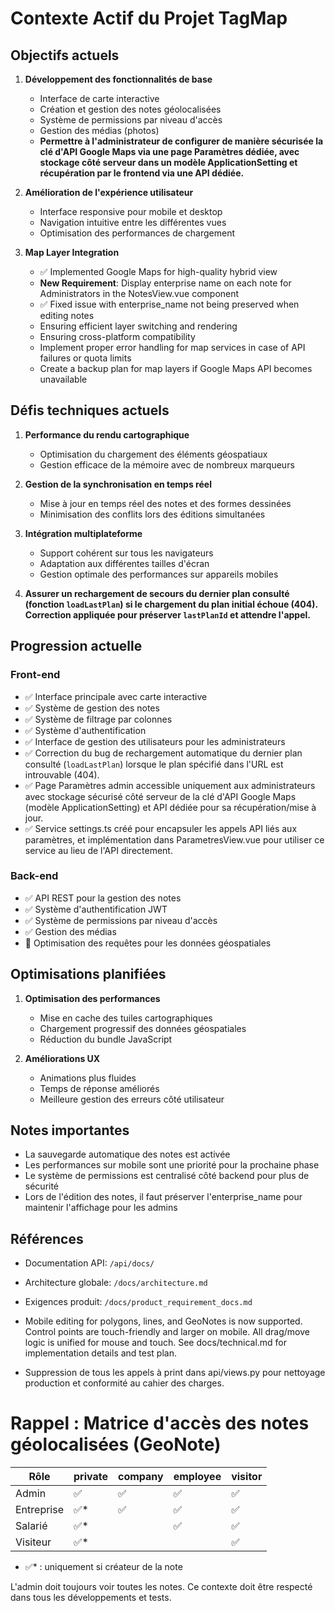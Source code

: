# Contexte Actif du Projet TagMap

## Objectifs actuels

1. **Développement des fonctionnalités de base**
   - Interface de carte interactive
   - Création et gestion des notes géolocalisées
   - Système de permissions par niveau d'accès
   - Gestion des médias (photos)
   - **Permettre à l'administrateur de configurer de manière sécurisée la clé d'API Google Maps via une page Paramètres dédiée, avec stockage côté serveur dans un modèle ApplicationSetting et récupération par le frontend via une API dédiée.**

2. **Amélioration de l'expérience utilisateur**
   - Interface responsive pour mobile et desktop
   - Navigation intuitive entre les différentes vues
   - Optimisation des performances de chargement

3. **Map Layer Integration**
   - ✅ Implemented Google Maps for high-quality hybrid view
   - **New Requirement**: Display enterprise name on each note for Administrators in the NotesView.vue component
   - ✅ Fixed issue with enterprise_name not being preserved when editing notes
   - Ensuring efficient layer switching and rendering
   - Ensuring cross-platform compatibility
   - Implement proper error handling for map services in case of API failures or quota limits
   - Create a backup plan for map layers if Google Maps API becomes unavailable

## Défis techniques actuels

1. **Performance du rendu cartographique**
   - Optimisation du chargement des éléments géospatiaux
   - Gestion efficace de la mémoire avec de nombreux marqueurs

2. **Gestion de la synchronisation en temps réel**
   - Mise à jour en temps réel des notes et des formes dessinées
   - Minimisation des conflits lors des éditions simultanées

3. **Intégration multiplateforme**
   - Support cohérent sur tous les navigateurs
   - Adaptation aux différentes tailles d'écran
   - Gestion optimale des performances sur appareils mobiles

4. **Assurer un rechargement de secours du dernier plan consulté (fonction `loadLastPlan`) si le chargement du plan initial échoue (404). Correction appliquée pour préserver `lastPlanId` et attendre l'appel.**

## Progression actuelle

### Front-end
- ✅ Interface principale avec carte interactive
- ✅ Système de gestion des notes
- ✅ Système de filtrage par colonnes
- ✅ Système d'authentification
- ✅ Interface de gestion des utilisateurs pour les administrateurs
- ✅ Correction du bug de rechargement automatique du dernier plan consulté (`loadLastPlan`) lorsque le plan spécifié dans l'URL est introuvable (404).
- ✅ Page Paramètres admin accessible uniquement aux administrateurs avec stockage sécurisé côté serveur de la clé d'API Google Maps (modèle ApplicationSetting) et API dédiée pour sa récupération/mise à jour.
- ✅ Service settings.ts créé pour encapsuler les appels API liés aux paramètres, et implémentation dans ParametresView.vue pour utiliser ce service au lieu de l'API directement.

### Back-end
- ✅ API REST pour la gestion des notes
- ✅ Système d'authentification JWT
- ✅ Système de permissions par niveau d'accès
- ✅ Gestion des médias
- 🔄 Optimisation des requêtes pour les données géospatiales

## Optimisations planifiées

1. **Optimisation des performances**
   - Mise en cache des tuiles cartographiques
   - Chargement progressif des données géospatiales
   - Réduction du bundle JavaScript

2. **Améliorations UX**
   - Animations plus fluides
   - Temps de réponse améliorés
   - Meilleure gestion des erreurs côté utilisateur

## Notes importantes
- La sauvegarde automatique des notes est activée
- Les performances sur mobile sont une priorité pour la prochaine phase
- Le système de permissions est centralisé côté backend pour plus de sécurité
- Lors de l'édition des notes, il faut préserver l'enterprise_name pour maintenir l'affichage pour les admins

## Références
- Documentation API: `/api/docs/`
- Architecture globale: `/docs/architecture.md`
- Exigences produit: `/docs/product_requirement_docs.md`

- Mobile editing for polygons, lines, and GeoNotes is now supported. Control points are touch-friendly and larger on mobile. All drag/move logic is unified for mouse and touch. See docs/technical.md for implementation details and test plan.

- Suppression de tous les appels à print dans api/views.py pour nettoyage production et conformité au cahier des charges.

# Rappel : Matrice d'accès des notes géolocalisées (GeoNote)
| Rôle         | private | company | employee | visitor |
|--------------|---------|---------|----------|---------|
| Admin        | ✅      | ✅      | ✅       | ✅      |
| Entreprise   | ✅*     | ✅      | ✅       | ✅      |
| Salarié      | ✅*     |         | ✅       | ✅      |
| Visiteur     | ✅*     |         |          | ✅      |
- ✅* : uniquement si créateur de la note

L'admin doit toujours voir toutes les notes. Ce contexte doit être respecté dans tous les développements et tests. 